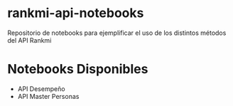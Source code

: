 # rankmi-api-notebooks
Repositorio de notebooks para ejemplificar el uso de los distintos métodos del API Rankmi

# Notebooks Disponibles
- API Desempeño
- API Master Personas
